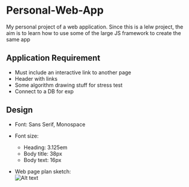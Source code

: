 # Personal-Web-App
My personal project of a web application. Since this is a lelw project, the aim is to learn how to use some of the large JS framework to create the same app

## Application Requirement
- Must include an interactive link to another page  
- Header with links  
- Some algorithm drawing stuff for stress test  
- Connect to a DB for exp  
## Design
- Font: Sans Serif, Monospace
- Font size:  
    - Heading: 3.125em
    - Body title: 38px
    - Body text: 16px

- Web page plan sketch:  
![Alt text](https://raw.githubusercontent.com/Z3n0n3005/Personal-Web-App/main/general-information/webpage_plan.png?token=GHSAT0AAAAAABTLYANIISSJZS4ZGEIOACLAYUVSUAQ "Web page plan")
